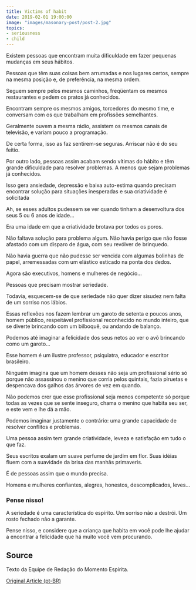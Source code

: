 ```yaml
---
title: Victims of habit
date: 2019-02-01 19:00:00
image: "images/masonary-post/post-2.jpg"
topics: 
- seriousness
- child
---
```


Existem pessoas que encontram muita dificuldade em fazer pequenas mudanças em
seus hábitos.

Pessoas que têm suas coisas bem arrumadas e nos lugares certos, sempre na mesma
posição e, de preferência, na mesma ordem.

Seguem sempre pelos mesmos caminhos, freqüentam os mesmos restaurantes e pedem
os pratos já conhecidos.

Encontram sempre os mesmos amigos, torcedores do mesmo time, e conversam com os
que trabalham em profissões semelhantes.

Geralmente ouvem a mesma rádio, assistem os mesmos canais de televisão, e
variam pouco a programação.

De certa forma, isso as faz sentirem-se seguras. Arriscar não é do seu feitio.

Por outro lado, pessoas assim acabam sendo vítimas do hábito e têm grande
dificuldade para resolver problemas. A menos que sejam problemas já conhecidos.

Isso gera ansiedade, depressão e baixa auto-estima quando precisam encontrar
solução para situações inesperadas e sua criatividade é solicitada

Ah, se esses adultos pudessem se ver quando tinham a desenvoltura dos seus 5 ou
6 anos de idade...

Era uma idade em que a criatividade brotava por todos os poros.

Não faltava solução para problema algum. Não havia perigo que não fosse
afastado com um disparo de água, com seu revólver de brinquedo.

Não havia guerra que não pudesse ser vencida com algumas bolinhas de papel,
arremessadas com um elástico esticado na ponta dos dedos.

Agora são executivos, homens e mulheres de negócio...

Pessoas que precisam mostrar seriedade.

Todavia, esquecem-se de que seriedade não quer dizer sisudez nem falta de um
sorriso nos lábios.

Essas reflexões nos fazem lembrar um garoto de setenta e poucos anos, homem
público, respeitável profissional reconhecido no mundo inteiro, que se diverte
brincando com um bilboquê, ou andando de balanço.

Podemos até imaginar a felicidade dos seus netos ao ver o avô brincando como um
garoto...

Esse homem é um ilustre professor, psiquiatra, educador e escritor brasileiro.

Ninguém imagina que um homem desses não seja um profissional sério só porque
não assassinou o menino que corria pelos quintais, fazia piruetas e despencava
dos galhos das árvores de vez em quando.

Não podemos crer que esse profissional seja menos competente só porque todas as
vezes que se sente inseguro, chama o menino que habita seu ser, e este vem e
lhe dá a mão.

Podemos imaginar justamente o contrário: uma grande capacidade de resolver
conflitos e problemas.

Uma pessoa assim tem grande criatividade, leveza e satisfação em tudo o que
faz.

Seus escritos exalam um suave perfume de jardim em flor. Suas idéias fluem com
a suavidade da brisa das manhãs primaveris.

É de pessoas assim que o mundo precisa.

Homens e mulheres confiantes, alegres, honestos, descomplicados, leves...

### Pense nisso!

A seriedade é uma característica do espírito. Um sorriso não a destrói. Um
rosto fechado não a garante.

Pense nisso, e considere que a criança que habita em você pode lhe ajudar a
encontrar a felicidade que há muito você vem procurando.

## Source
Texto da Equipe de Redação do Momento Espírita.

[Original Article (pt-BR)](http://momento.com.br/pt/ler_texto.php?id=1309)
